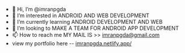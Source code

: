 - 👋 Hi, I’m @imranpgda
- 👀 I’m interested in ANDROID AND WEB DEVELOPMENT
- 🌱 I’m currently learning ANDROID DEVELOPMENT AND WEB 
- 💞️ I’m looking to MAKE A TEAM FOR ANDROID APP DEVELOPMENT
- 📫 How to reach me MY MAIL IS >> imranpgda@gmail.com
- view my portfolio here -- [imranpgda.netlify.app/](https://imranpgda.netlify.app)

<!---
imranpgda/imranpgda is a ✨ special ✨ repository because its `README.md` (this file) appears on your GitHub profile.
You can click the Preview link to take a look at your changes.
--->
